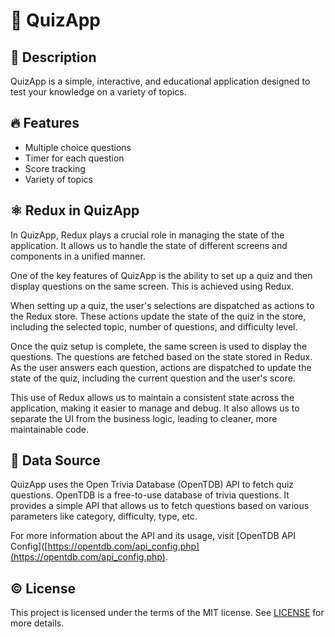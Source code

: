 # 🧠 QuizApp


## 📓 Description
QuizApp is a simple, interactive, and educational application designed to test your knowledge on a variety of topics. 

## 🔥 Features
- Multiple choice questions
- Timer for each question
- Score tracking
- Variety of topics

## ⚛️ Redux in QuizApp

In QuizApp, Redux plays a crucial role in managing the state of the application. It allows us to handle the state of different screens and components in a unified manner. 

One of the key features of QuizApp is the ability to set up a quiz and then display questions on the same screen. This is achieved using Redux. 

When setting up a quiz, the user's selections are dispatched as actions to the Redux store. These actions update the state of the quiz in the store, including the selected topic, number of questions, and difficulty level.

Once the quiz setup is complete, the same screen is used to display the questions. The questions are fetched based on the state stored in Redux. As the user answers each question, actions are dispatched to update the state of the quiz, including the current question and the user's score.

This use of Redux allows us to maintain a consistent state across the application, making it easier to manage and debug. It also allows us to separate the UI from the business logic, leading to cleaner, more maintainable code.

## 📍 Data Source

QuizApp uses the Open Trivia Database (OpenTDB) API to fetch quiz questions. OpenTDB is a free-to-use database of trivia questions. It provides a simple API that allows us to fetch questions based on various parameters like category, difficulty, type, etc.


For more information about the API and its usage, visit [OpenTDB API Config]([https://opentdb.com/api_config.php](https://opentdb.com/api_config.php).

## ©️ License
This project is licensed under the terms of the MIT license. See [LICENSE](LICENSE) for more details.
